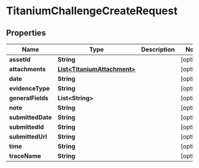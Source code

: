

# TitaniumChallengeCreateRequest


## Properties

| Name | Type | Description | Notes |
|------------ | ------------- | ------------- | -------------|
|**assetId** | **String** |  |  [optional] |
|**attachments** | [**List&lt;TitaniumAttachment&gt;**](TitaniumAttachment.md) |  |  [optional] |
|**date** | **String** |  |  [optional] |
|**evidenceType** | **String** |  |  [optional] |
|**generalFields** | **List&lt;String&gt;** |  |  [optional] |
|**note** | **String** |  |  [optional] |
|**submittedDate** | **String** |  |  [optional] |
|**submittedId** | **String** |  |  [optional] |
|**submittedUrl** | **String** |  |  [optional] |
|**time** | **String** |  |  [optional] |
|**traceName** | **String** |  |  [optional] |



